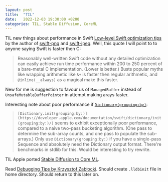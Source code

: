 ```yaml
---
layout: post
title:  "TIL"
date:   2022-12-03 19:30:00 +0200
categories: TIL, Stable Diffusion, CoreML
---
```

TIL new things about performance in Swift [Low-level Swift optimization tips](https://swiftinit.org/articles/low-level-swift-optimization) by the author of [swift-png](https://github.com/kelvin13/swift-png) and [swift-jpeg](https://github.com/kelvin13/jpeg). Well, this quote I will point to to anyone saying Swift is faster then C:
> Reasonably well-written Swift code without any detailed optimization can easily achieve run time performance within 200 to 250 percent of a bare-metal C implementation. (Lower is better.) 
Busts popular myths like wrapping arithmetic like `&+` is faster then regular arithmetic, and `@inline(__always)` as a magical make this faster.

New for me is suggestion to favour us of `ManagedBuffer` instead of `UnsafeMutableBufferPointer` in attempt making arays faster.

Interesting note about poor performance if [`Dictionary(grouping:by)`](https://developer.apple.com/documentation/swift/dictionary/init(grouping:by:)/):
>`[Dictionary.init(grouping:by:)](https://developer.apple.com/documentation/swift/dictionary/init(grouping:by:)/)` seems to exhibit exceptionally poor performance, compared to a naive two-pass bucketing algorithm. (One pass to determine the sub-array counts, and one pass to populate the sub-arrays.)
> Only use `Dictionary(grouping:by:)` if you have a single-pass Sequence and absolutely need the Dictionary output format.
There're benchmarks in stdlib for this. Would be interesting to try rewrite.

TIL Apple ported [Stable Diffusion to Core ML](https://machinelearning.apple.com/research/stable-diffusion-coreml-apple-silicon).

Read [Debugging Tips by Krzysztof Zabłocki](https://www.merowing.info/swift-debugging-tips/). Should create `.lldbinit` file in home directory. Should return to this later on.
